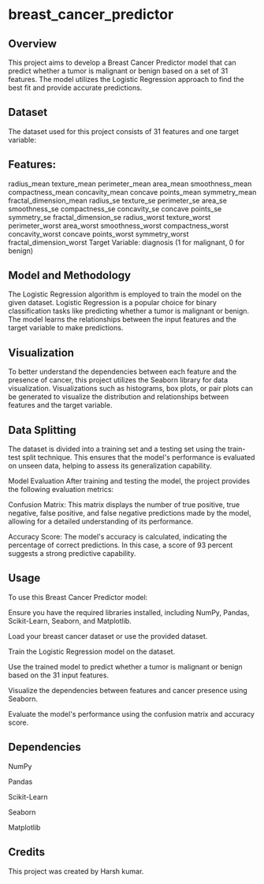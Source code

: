 # breast_cancer_predictor
## Overview
This project aims to develop a Breast Cancer Predictor model that can predict whether a tumor is malignant or benign based on a set of 31 features. The model utilizes the Logistic Regression approach to find the best fit and provide accurate predictions.

## Dataset
The dataset used for this project consists of 31 features and one target variable:

## Features:

radius_mean
texture_mean
perimeter_mean
area_mean
smoothness_mean
compactness_mean
concavity_mean
concave points_mean
symmetry_mean
fractal_dimension_mean
radius_se
texture_se
perimeter_se
area_se
smoothness_se
compactness_se
concavity_se
concave points_se
symmetry_se
fractal_dimension_se
radius_worst
texture_worst
perimeter_worst
area_worst
smoothness_worst
compactness_worst
concavity_worst
concave points_worst
symmetry_worst
fractal_dimension_worst
Target Variable: diagnosis (1 for malignant, 0 for benign)

## Model and Methodology
The Logistic Regression algorithm is employed to train the model on the given dataset. Logistic Regression is a popular choice for binary classification tasks like predicting whether a tumor is malignant or benign. The model learns the relationships between the input features and the target variable to make predictions.

## Visualization
To better understand the dependencies between each feature and the presence of cancer, this project utilizes the Seaborn library for data visualization. Visualizations such as histograms, box plots, or pair plots can be generated to visualize the distribution and relationships between features and the target variable.

## Data Splitting
The dataset is divided into a training set and a testing set using the train-test split technique. This ensures that the model's performance is evaluated on unseen data, helping to assess its generalization capability.

Model Evaluation
After training and testing the model, the project provides the following evaluation metrics:

Confusion Matrix: This matrix displays the number of true positive, true negative, false positive, and false negative predictions made by the model, allowing for a detailed understanding of its performance.

Accuracy Score: The model's accuracy is calculated, indicating the percentage of correct predictions. In this case, a score of 93 percent suggests a strong predictive capability.

## Usage
To use this Breast Cancer Predictor model:

Ensure you have the required libraries installed, including NumPy, Pandas, Scikit-Learn, Seaborn, and Matplotlib.

Load your breast cancer dataset or use the provided dataset.

Train the Logistic Regression model on the dataset.

Use the trained model to predict whether a tumor is malignant or benign based on the 31 input features.

Visualize the dependencies between features and cancer presence using Seaborn.

Evaluate the model's performance using the confusion matrix and accuracy score.

## Dependencies
NumPy

Pandas

Scikit-Learn

Seaborn

Matplotlib
## Credits
This project was created by Harsh kumar.

